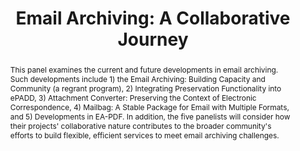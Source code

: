 ---
abstract: 'This panel examines the current and future developments in email archiving.
  Such developments include 1) the Email Archiving: Building Capacity and Community
  (a regrant program), 2) Integrating Preservation Functionality into ePADD, 3) Attachment
  Converter: Preserving the Context of Electronic Correspondence, 4) Mailbag: A Stable
  Package for Email with Multiple Formats, and 5) Developments in EA-PDF. In addition,
  the five panelists will consider how their projects'' collaborative nature contributes
  to the broader community''s efforts to build flexible, efficient services to meet
  email archiving challenges.

  '
creators:
- Martinez, Ruby
- Prom, Chris
- Abrams, Stephen
- Wiedeman, Gregory
- Teichman, Matt
date: null
document_url: https://services.phaidra.univie.ac.at/api/object/o:1424945/download
grand_parent: iPRES
institutions:
- University of Illinois
- Harvard University
- University of Albany, SUNY
- University of Chicago
keywords:
- email archiving
- best practice
- community
- collaboration
landing_page_url: https://phaidra.univie.ac.at/o:1424945
language: eng
layout: publication
license: CC BY 4.0 International
notes_url: null
parent: iPRES 2021
publication_type: paper
size: 268850
slides_url: null
source_name: iPRES
stream_url: null
title: 'Email Archiving: A Collaborative Journey'
year: 2021
---